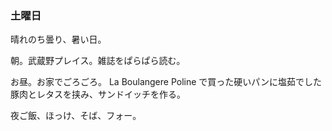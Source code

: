 ### 土曜日

晴れのち曇り、暑い日。

朝。武蔵野プレイス。雑誌をぱらぱら読む。

お昼。お家でごろごろ。
La Boulangere Poline で買った硬いパンに塩茹でした豚肉とレタスを挟み、サンドイッチを作る。

夜ご飯、ほっけ、そば、フォー。
